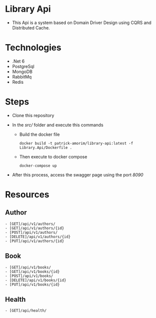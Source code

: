 # Library Api

- This Api is a system based on Domain Driver Design using CQRS and Distributed Cache.


# Technologies

- .Net 6
- PostgreSql
- MongoDB
- RabbitMq
- Redis

# Steps

- Clone this repository

- In the *src/* folder and execute this commands
     - Build the docker file
        ```
        docker build -t patrick-amorim/library-api:latest -f Library.Api/Dockerfile .
        ```
    - Then execute to docker compose
        ```
        docker-compose up
        ```
- After this process, access the swagger page using the port *8090*

# Resources
## Author

    - [GET]/api/v1/authors/
    - [GET]/api/v1/authors/{id}
    - [POST]/api/v1/authors/
    - [DELETE]/api/v1/authors/{id}
    - [PUT]/api/v1/authors/{id}

## Book

    - [GET]/api/v1/books/
    - [GET]/api/v1/books/{id}
    - [POST]/api/v1/books/
    - [DELETE]/api/v1/books/{id}
    - [PUT]/api/v1/books/{id}

## Health

    - [GET]/api/health/
